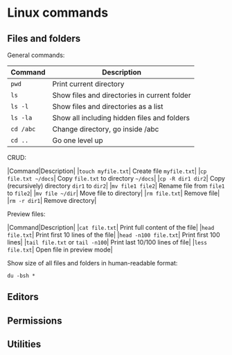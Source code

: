 # Linux commands

## Files and folders

General commands:

|Command|Description|
|---|---|
|`pwd`|Print current directory|
|`ls`|Show files and directories in current folder|
|`ls -l`|Show files and directories as a list|
|`ls -la`|Show all including hidden files and folders|
|`cd /abc`|Change directory, go inside /abc|
|`cd ..`|Go one level up|

CRUD:

|Command|Description|
|`touch myfile.txt`| Create file `myfile.txt`|
|`cp file.txt ~/docs`| Copy `file.txt` to directory `~/docs`|
|`cp -R dir1 dir2`| Copy (recursively) directory `dir1` to `dir2`|
|`mv file1 file2`| Rename file from `file1` to `file2`|
|`mv file ~/dir`| Move file to directory|
|`rm file.txt`| Remove file|
|`rm -r dir1`| Remove directory|

Preview files:

|Command|Description|
|`cat file.txt`| Print full content of the file|
|`head file.txt`| Print first 10 lines of the file|
|`head -n100 file.txt`| Print first 100 lines|
|`tail file.txt` or `tail -n100`| Print last 10/100 lines of file|
|`less file.txt`| Open file in preview mode|


Show size of all files and folders in human-readable format:
```
du -bsh *
```

## Editors


## Permissions


## Utilities



